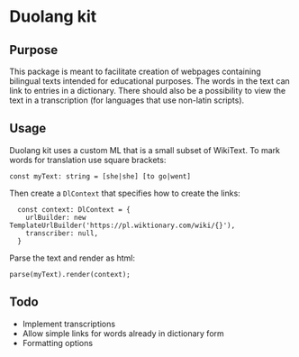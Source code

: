 # Duolang kit

## Purpose
This package is meant to facilitate creation of webpages containing bilingual texts
intended for educational purposes. The words in the text can link to entries
in a dictionary. There should also be a possibility to view the text in a transcription
(for languages that use non-latin scripts).

## Usage
Duolang kit uses a custom ML that is a small subset of WikiText. To mark words
for translation use square brackets:
```
const myText: string = [she|she] [to go|went]
```
Then create a `DlContext` that specifies how to create the links:
```
  const context: DlContext = {
    urlBuilder: new TemplateUrlBuilder('https://pl.wiktionary.com/wiki/{}'),
    transcriber: null,
  }
```
Parse the text and render as html:

```
parse(myText).render(context);
```

## Todo
* Implement transcriptions
* Allow simple links for words already in dictionary form
* Formatting options

